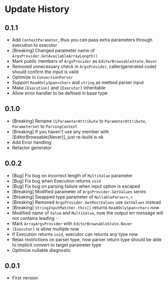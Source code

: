# Update History

## 0.1.1

- Add `ContextParameter`, thus you can pass extra parameters through execution to executor
- [Breaking] Changed parameter name of `ArgsProvider.GetAvailableArrayLength()`
- Mark public members of `ArgsProvider` as `EditorBrowsableState.Never`
- Removed unnecessary check in `ArgsProvider`, caller(generated code) should confirm the input is valid
- Optimize in `ConversionParser`
- Support `ReadOnlySpan<char>` and `string` as method parser input
- Make `[Execution]` and `[Executor]` inheritable
- Allow error handler to be defined in base type

## 0.1.0

- [Breaking] Rename `CLParameterAttribute` to `ParameterAttribute`, `ParameterSet` to `ParsingContext`
- [Breaking] If you haven't use any member with [EditorBrowsable(Never)], just re-build is ok
- Add Error handling
- Refactor generator

## 0.0.2

- [Bug] Fix bug on incorrect length of `MultiValue` parameter
- [Bug] Fix bug when Execution returns `void`
- [Bug] Fix bug on parsing failure when input option is escaped 
- [Breaking] Modified parameter of `ArgsProvider.GetValues` series
- [Breaking] Swapped type parameter of `NullableParser<,>`
- [Breaking] Removed `ArgsProvider.GetRestValues` use `GetValues` instead
- [Breaking] `StringInputMatcher.this[]` returns `ReadOnlySpan<char>` now
- Modified name of `Value` and `MultiValue`, now the output err message will not contains leading `--`
- Mark `ArrayArgsProvider` with `EditorBrowsableState.Never`
- `[Executor]` is allow multiple now
- If Execution returns `void`, executor can returns any type now
- Relax restrictions on parser type, now parser return type should be able to implicit convert to target parameter type
- Optimize nullable diagnostic

## 0.0.1

- First version